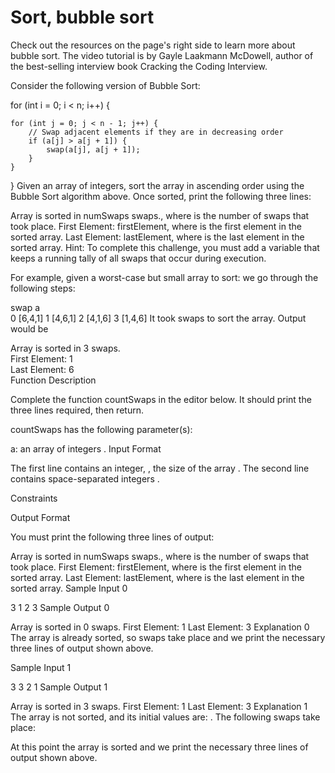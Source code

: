 # Sort, bubble sort
Check out the resources on the page's right side to learn more about bubble sort. The video tutorial is by Gayle Laakmann McDowell, author of the best-selling interview book Cracking the Coding Interview.

Consider the following version of Bubble Sort:

for (int i = 0; i < n; i++) {
    
    for (int j = 0; j < n - 1; j++) {
        // Swap adjacent elements if they are in decreasing order
        if (a[j] > a[j + 1]) {
            swap(a[j], a[j + 1]);
        }
    }
    
}
Given an array of integers, sort the array in ascending order using the Bubble Sort algorithm above. Once sorted, print the following three lines:

Array is sorted in numSwaps swaps., where  is the number of swaps that took place.
First Element: firstElement, where  is the first element in the sorted array.
Last Element: lastElement, where  is the last element in the sorted array.
Hint: To complete this challenge, you must add a variable that keeps a running tally of all swaps that occur during execution.

For example, given a worst-case but small array to sort:  we go through the following steps:

swap    a       
0       [6,4,1]
1       [4,6,1]
2       [4,1,6]
3       [1,4,6]
It took  swaps to sort the array. Output would be

Array is sorted in 3 swaps.  
First Element: 1  
Last Element: 6  
Function Description

Complete the function countSwaps in the editor below. It should print the three lines required, then return.

countSwaps has the following parameter(s):

a: an array of integers .
Input Format

The first line contains an integer, , the size of the array . 
The second line contains  space-separated integers .

Constraints

Output Format

You must print the following three lines of output:

Array is sorted in numSwaps swaps., where  is the number of swaps that took place.
First Element: firstElement, where  is the first element in the sorted array.
Last Element: lastElement, where  is the last element in the sorted array.
Sample Input 0

3
1 2 3
Sample Output 0

Array is sorted in 0 swaps.
First Element: 1
Last Element: 3
Explanation 0 
The array is already sorted, so  swaps take place and we print the necessary three lines of output shown above.

Sample Input 1

3
3 2 1
Sample Output 1

Array is sorted in 3 swaps.
First Element: 1
Last Element: 3
Explanation 1 
The array is not sorted, and its initial values are: . The following  swaps take place:

At this point the array is sorted and we print the necessary three lines of output shown above.



```javascript

```